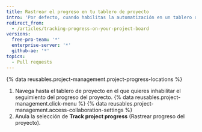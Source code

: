 ```yaml
---
title: Rastrear el progreso en tu tablero de proyecto
intro: 'Por defecto, cuando habilitas la automatización en un tablero de proyecto, se hace el seguimiento del progreso general del proyecto en una barra de progreso.'
redirect_from:
  - /articles/tracking-progress-on-your-project-board
versions:
  free-pro-team: '*'
  enterprise-server: '*'
  github-ae: '*'
topics:
  - Pull requests
---
```


{% data reusables.project-management.project-progress-locations %}

1. Navega hasta el tablero de proyecto en el que quieres inhabilitar el seguimiento del progreso del proyecto.
{% data reusables.project-management.click-menu %}
{% data reusables.project-management.access-collaboration-settings %}
4. Anula la selección de **Track project progress** (Rastrear progreso del proyecto).
